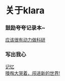 # 关于klara

### 鼓励夸夸记录本~
  [应该很有动力做科研](目的地很明确所以有动力.md)

###  写出我心
  [记忆](docs/我的生活/记忆.md)  
  [嚎啕大哭着，闯进新的世界!](docs/我的生活/嚎啕大哭着，闯进新的世界!.md)  

